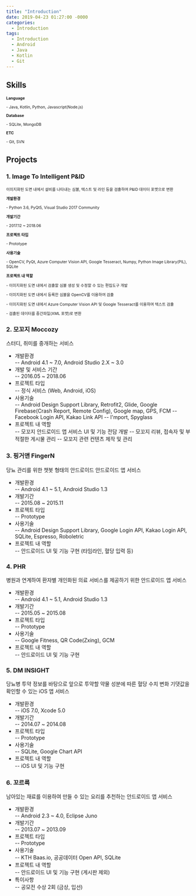 ```yaml
---
title: "Introduction"
date: 2019-04-23 01:27:00 -0000
categories: 
  - Introduction
tags:
  - Introduction
  - Android
  - Java
  - Kotlin
  - Git
---
```

## Skills
<div style="font-size:0.75em;">
  <p><b>Language</b></p>
  <p>- Java, Kotlin, Python, Javascript(Node.js)</p>
  <p><b>Database</b></p>
  <p>- SQLite, MongoDB</p>
  <p><b>ETC</b></p>
  <p>- Git, SVN</p>
</div>

## Projects
### 1. Image To Intelligent P&ID
<div style="font-size:0.75em;">
이미지화된 도면 내에서 설비를 나타내는 심볼, 텍스트 및 라인 등을 검출하여 P&ID 데이터 포맷으로 변환
  <p><b>개발환경</b></p>
  <p>- Python 3.6, PyQt5, Visual Studio 2017 Community</p>
  <p><b>개발기간</b></p>
  <p>- 2017.12 ~ 2018.06</p>
  <p><b>프로젝트 타입</b></p>
  <p>- Prototype</p>
  <p><b>사용기술</b></p>
  <p>- OpenCV, PyQt, Azure Computer Vision API, Google Tesseract, Numpy, Python Image Library(PIL), SQLite</p>
  <p><b>프로젝트 내 역할</b></p>
  <p>- 이미지화된 도면 내에서 검출할 심볼 생성 및 수정할 수 있는 편집도구 개발</p>
  <p>- 이미지화된 도면 내에서 등록한 심볼을 OpenCV를 이용하여 검출</p>
  <p>- 이미지화된 도면 내에서 Azure Computer Vision API 및 Google Tesseract를 이용하여 텍스트 검출</p>
  <p>- 검출된 데이터를 중간파일(XML 포맷)로 변환</p>
</div>

### 2. 모꼬지 Moccozy
스터디, 취미를 중개하는 서비스
* 개발환경 <br/>
-- Android 4.1 ~ 7.0, Android Studio 2.X ~ 3.0
* 개발 및 서비스 기간 <br/>
-- 2016.05 ~ 2018.06
* 프로젝트 타입 <br/>
-- 정식 서비스 (Web, Android, iOS)
* 사용기술 <br/>
-- Android Design Support Library, Retrofit2, Glide, Google Firebase(Crash Report, Remote Config), Google map, GPS, FCM
-- Facebook Login API, Kakao Link API
-- I'mport, Spyglass
* 프로젝트 내 역할 <br/>
-- 모꼬지 안드로이드 앱 서비스 UI 및 기능 전담 개발
-- 모꼬지 리뷰, 접속자 및 부적절한 게시물 관리
-- 모꼬지 관련 컨텐츠 제작 및 관리

### 3. 핑거앤 FingerN
당뇨 관리를 위한 챗봇 형태의 안드로이드 안드로이드 앱 서비스
* 개발환경 <br/>
-- Android 4.1 ~ 5.1, Android Studio 1.3
* 개발기간 <br/>
-- 2015.08 ~ 2015.11
* 프로젝트 타입 <br/>
-- Prototype
* 사용기술 <br/>
-- Android Design Support Library, Google Login API, Kakao Login API, SQLite, Espresso, Roboletric
* 프로젝트 내 역할 <br/>
-- 안드로이드 UI 및 기능 구현 (타임라인, 혈당 입력 등)

### 4. PHR
병원과 연계하여 환자별 개인화된 의료 서비스를 제공하기 위한 안드로이드 앱 서비스
* 개발환경 <br/>
-- Android 4.1 ~ 5.1, Android Studio 1.3
* 개발기간 <br/>
-- 2015.05 ~ 2015.08
* 프로젝트 타입 <br/>
-- Prototype
* 사용기술 <br/>
-- Google Fitness, QR Code(Zxing), GCM
* 프로젝트 내 역할 <br/>
-- 안드로이드 UI 및 기능 구현

### 5. DM INSIGHT
당뇨병 투약 정보를 바탕으로 앞으로 투약할 약물 성분에 따른 혈당 수치 변화 기댓값을 확인할 수 있는 iOS 앱 서비스
* 개발환경 <br/>
-- iOS 7.0, Xcode 5.0
* 개발기간 <br/>
-- 2014.07 ~ 2014.08
* 프로젝트 타입 <br/>
-- Prototype
* 사용기술 <br/>
-- SQLite, Google Chart API
* 프로젝트 내 역할 <br/>
-- iOS UI 및 기능 구현

### 6. 꼬르륵
남아있는 재료를 이용하여 만들 수 있는 요리를 추천하는 안드로이드 앱 서비스
* 개발환경 <br/>
-- Android 2.3 ~ 4.0, Eclipse Juno
* 개발기간 <br/>
-- 2013.07 ~ 2013.09
* 프로젝트 타입 <br/>
-- Prototype
* 사용기술 <br/>
-- KTH Baas.io, 공공데이터 Open API, SQLite
* 프로젝트 내 역할 <br/>
-- 안드로이드 UI 및 기능 구현 (게시판 제외)
* 특이사항 <br/>
-- 공모전 수상 2회 (금상, 입선)
